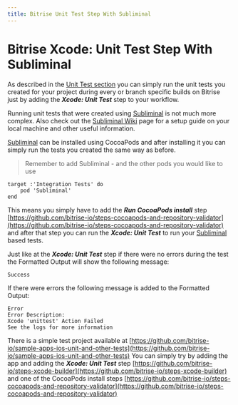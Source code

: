 ```yaml
---
title: Bitrise Unit Test Step With Subliminal
---
```


# Bitrise Xcode: Unit Test Step With Subliminal

As described in the [Unit Test section](/tutorials/xcode-unit-test.html) you can simply run the unit tests you created for your project during every or branch specific builds on Bitrise just by adding the ***Xcode: Unit Test*** step to your workflow. 

Running unit tests that were created using [Subliminal](https://github.com/inkling/Subliminal) is not much more complex. Also check out the [Subliminal Wiki](https://github.com/inkling/Subliminal/wiki) page for a setup guide on your local machine and other useful information.

[Subliminal](https://github.com/inkling/Subliminal) can be installed using CocoaPods and after installing it you can simply run the tests you created the same way as before.

>Remember to add Subliminal - and the other pods you would like to use

    target :'Integration Tests' do
        pod 'Subliminal'
    end

This means you simply have to add the ***Run CocoaPods install*** step [https://github.com/bitrise-io/steps-cocoapods-and-repository-validator](https://github.com/bitrise-io/steps-cocoapods-and-repository-validator) and after that step you can run the ***Xcode: Unit Test*** to run your [Subliminal](https://github.com/inkling/Subliminal) based tests.

Just like at the ***Xcode: Unit Test*** step if there were no errors during the test the Formatted Output will show the following message:
    
    Success

If there were errors the following message is added to the Formatted Output:
    
    Error 
    Error Description:
    Xcode 'unittest' Action Failed
    See the logs for more information
    

There is a simple test project available at [https://github.com/bitrise-io/sample-apps-ios-unit-and-other-tests](https://github.com/bitrise-io/sample-apps-ios-unit-and-other-tests) You can simply try by adding the app and adding the ***Xcode: Unit Test*** step [https://github.com/bitrise-io/steps-xcode-builder](https://github.com/bitrise-io/steps-xcode-builder) and one of the CocoaPods install steps [https://github.com/bitrise-io/steps-cocoapods-and-repository-validator](https://github.com/bitrise-io/steps-cocoapods-and-repository-validator)